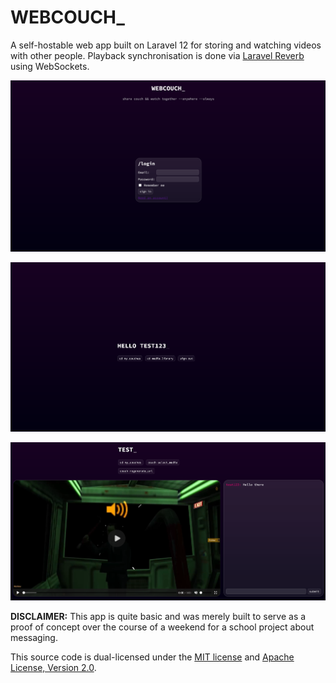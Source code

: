 # WEBCOUCH_

A self-hostable web app built on Laravel 12 for storing and watching videos with other people. Playback synchronisation is done via [Laravel Reverb](https://reverb.laravel.com/) using WebSockets.

![login](readme_media/login.png)

![dashboard](readme_media/dashboard.png)

![couch](readme_media/couch.png)


**DISCLAIMER:** This app is quite basic and was merely built to serve as a proof of concept over the course of a weekend for a school project about messaging.

This source code is dual-licensed under the [MIT license](LICENSE-MIT) and [Apache License, Version 2.0](LICENSE-APACHE).